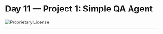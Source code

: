 # Day 11 — Project 1: Simple QA Agent

[![Proprietary License](https://img.shields.io/badge/license-proprietary-red.svg)](../LICENSE)

---

